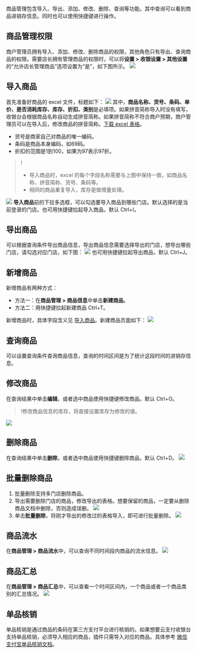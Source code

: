 商品管理包含导入、导出、添加、修改、删除、查询等功能。其中查询可以看到商品进销存信息。同时也可以使用快捷键进行操作。

## 商品管理权限
商户管理员拥有导入、添加、修改、删除商品的权限，其他角色只有导出、查询商品的权限。需要店长拥有管理商品的权限时，可以将**设置 > 收银设置 > 其他设置**的“允许店长管理商品”选项设置为“是”，如下图所示。
![](https://main.qcloudimg.com/raw/18e16debb8d5477e6b509cd2d950194e.png)
 
## 导入商品
首先准备好商品的 excel 文件，标题如下：
 ![](https://main.qcloudimg.com/raw/80334b79fae408572d609dfb55c6574c.png)
其中，**商品名称、货号、条码、单价、是否消耗库存、库存、折扣、类别**是必填项。如果拼音简称导入时没有填写， 收银台会根据商品名称自动生成拼音简称。如果拼音简称不符合商户预期，商户管理员可以在导入后，修改商品的拼音简称。[下载 excel 表格](https://cashierpay-1253256722.cos.ap-chengdu.myqcloud.com/%E5%AF%BC%E5%85%A5%E5%95%86%E5%93%81%E4%BF%A1%E6%81%AF-%E6%A0%BC%E5%BC%8F.xlsx)。
- 货号是商家自己对商品的唯一编码。
- 条码是商品本身编码，如69码。
- 折扣的范围是1到100，如果为97表示97折。
>!
>- 导入商品时，excel 的每个字段名称需要与上图中保持一致，如商品名称、拼音简称、货号、条码等。
>- 相同的商品重复导入，库存是做增量处理。

![](https://main.qcloudimg.com/raw/1d9440243528778726c30042ab567483.png)
**导入商品**前的下拉多选框，可以勾选要导入商品到哪些门店。默认选择的是当前登录的门店。也可用快捷键拉起导入商品，默认 Ctrl+I。

## 导出商品
可以根据查询条件导出商品信息，导出商品信息需要选择导出的门店，想导出哪些门店，请勾选对应门店，如下图：
![](https://main.qcloudimg.com/raw/60e98885c240b3754e008f60af46888c.png)
也可用快捷键拉起导出商品，默认 Ctrl+J。

## 新增商品
新增商品有两种方式：
- 方法一：在**商品管理 > 商品信息**中单击**新建商品**。
- 方法二：用快捷键拉起新建商品 Ctrl+T。

新增商品时，具体字段含义见 [导入商品](#.E5.AF.BC.E5.85.A5.E5.95.86.E5.93.81)。新建商品页面如下：
![](https://main.qcloudimg.com/raw/c52bf0155d0f819572aa4d7730505797.png)

## 查询商品
可以设置查询条件查询商品信息，查询的时间区间是为了统计这段时间的进销存信息。

## 修改商品
在查询结果中单击**编辑**，或者选中商品使用快捷键修改商品，默认 Ctrl+O。
>!修改商品信息的库存，将直接设置库存为修改的值。
>
![](https://main.qcloudimg.com/raw/9d7cbd9b7253aeb938d2d0151a89a69c.png)
  
## 删除商品
在查询结果中单击**删除**，或者选中商品使用快捷键删除商品，默认 Ctrl+D。
![](https://main.qcloudimg.com/raw/99bdf9bef69c38109a8aa12006c9f098.png)

## 批量删除商品
1. 批量删除支持多门店删除商品。
2. 导出需要删除门店的商品，修改导出的表格。想要保留的商品，一定要从删除商品文档中删除，否则造成误删。
![](https://main.qcloudimg.com/raw/c311bd6c27bb75ceebdb03e796cc5520.png)
3. 单击**批量删除**，将刚才导出的修改过的表格导入，即可进行批量删除。
![](https://main.qcloudimg.com/raw/f1cff74621b14ba290b06554f27c11e6.png)
 
## 商品流水
在**商品管理 > 商品流水**中，可以查询不同时间段内商品的流水信息。
![](https://main.qcloudimg.com/raw/4295b6fbfbeed7033feb90303e60ea16.png)

## 商品汇总
在**商品管理 > 商品汇总**中，可以查看一个时间区间内，一个商品或者一个商品类别的汇总情况。
![](https://main.qcloudimg.com/raw/d7daa9124afc211a14d30bf102c6f191.png)

## 单品核销
单品核销是通过商品的条码在第三方支付平台进行核销的。如果想要云支付收银台支持单品核销，必须导入相应的商品，插件只需导入对应的商品。具体参考 [微信支付宝单品核销文档](https://opensupport.alipay.com/support/helpcenter/178/201602482847?ant_source=zsearch)。


